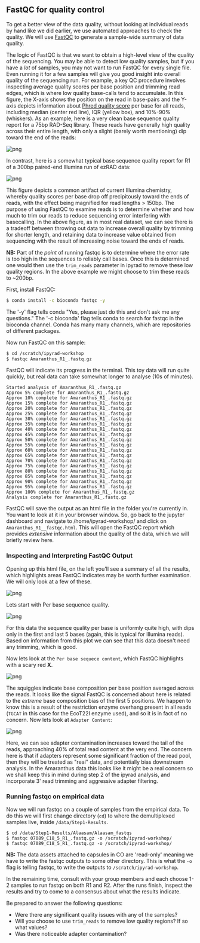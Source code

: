 ## FastQC for quality control

To get a better view of the data quality, without looking at individual reads by
hand like we did earlier, we use automated approaches to check the quality. We
will use [FastQC](https://www.bioinformatics.babraham.ac.uk/projects/fastqc/)
to generate a sample-wide summary of data quality.

The logic of FastQC is that we want to obtain a high-level view of the quality
of the sequencing. You may be able to detect low quality samples, but if you
have a *lot* of samples, you may not want to run FastQC for every single file.
Even running it for a few samples will give you good insight into overall quality
of the sequencing run. For example, a key QC procedure involves inspecting average
quality scores per base position and trimming read edges, which is where low
quality base-calls tend to accumulate. In this figure, the X-axis shows the
position on the read in base-pairs and the Y-axis depicts information about
[Phred quality score](https://en.wikipedia.org/wiki/Phred_quality_score)
per base for all reads, including median (center red line), IQR (yellow box),
and 10%-90% (whiskers). As an example, here is a very clean base sequence
quality report for a 75bp RAD-Seq library. These reads have generally high
quality across their entire length, with only a slight (barely worth
mentioning) dip toward the end of the reads:

![png](images/fastqc-high-quality-example.png)

In contrast, here is a somewhat typical base sequence quality report for R1 of
a 300bp paired-end Illumina run of ezRAD data:

![png](images/fastqc-low-quality-example.png)

This figure depicts a common artifact of current Illumina chemistry, whereby
quality scores per base drop off precipitously toward the ends of reads, with
the effect being magnified for read lengths > 150bp. The purpose of using
FastQC to examine reads is to determine whether and how much to trim our reads
to reduce sequencing error interfering with basecalling. In the above figure,
as in most real dataset, we can see there is a tradeoff between throwing out
data to increase overall quality by trimming for shorter length, and retaining
data to increase value obtained from sequencing with the result of increasing
noise toward the ends of reads.

**NB:** Part of the *point* of running fastqc is to determine where the error
rate is too high in the sequences to reliably call bases. Once this is determined
one would then use the `trim_reads` parameter in ipyrad to remove these low quality
regions. In the above example we might choose to trim these reads to ~200bp.

First, install FastQC:
```bash
$ conda install -c bioconda fastqc -y
```
The '-y' flag tells conda "Yes, please just do this and don't ask me any
questions." The '-c bioconda' flag tells conda to search for fastqc in the
bioconda channel. Conda has many many channels, which are repositories of
different packages.

Now run FastQC on this sample:
```bash
$ cd /scratch/ipyrad-workshop
$ fastqc Amaranthus_R1_.fastq.gz
```

FastQC will indicate its progress in the terminal. This toy data will run quite
quickly, but real data can take somewhat longer to analyse (10s of minutes).
```
Started analysis of Amaranthus_R1_.fastq.gz
Approx 5% complete for Amaranthus_R1_.fastq.gz
Approx 10% complete for Amaranthus_R1_.fastq.gz
Approx 15% complete for Amaranthus_R1_.fastq.gz
Approx 20% complete for Amaranthus_R1_.fastq.gz
Approx 25% complete for Amaranthus_R1_.fastq.gz
Approx 30% complete for Amaranthus_R1_.fastq.gz
Approx 35% complete for Amaranthus_R1_.fastq.gz
Approx 40% complete for Amaranthus_R1_.fastq.gz
Approx 45% complete for Amaranthus_R1_.fastq.gz
Approx 50% complete for Amaranthus_R1_.fastq.gz
Approx 55% complete for Amaranthus_R1_.fastq.gz
Approx 60% complete for Amaranthus_R1_.fastq.gz
Approx 65% complete for Amaranthus_R1_.fastq.gz
Approx 70% complete for Amaranthus_R1_.fastq.gz
Approx 75% complete for Amaranthus_R1_.fastq.gz
Approx 80% complete for Amaranthus_R1_.fastq.gz
Approx 85% complete for Amaranthus_R1_.fastq.gz
Approx 90% complete for Amaranthus_R1_.fastq.gz
Approx 95% complete for Amaranthus_R1_.fastq.gz
Approx 100% complete for Amaranthus_R1_.fastq.gz
Analysis complete for Amaranthus_R1_.fastq.gz
```

FastQC will save the output as an html file in the folder you're currently in.
You want to look at it in your browser window. So, go back to the jupyter dashboard
and navigate to /home/ipyrad-workshop/ and click on `Amaranthus_R1__fastqc.html`.
This will open the FastQC report which provides *extensive* information about
the quality of the data, which we will briefly review here.

### Inspecting and Interpreting FastQC Output
Opening up this html file, on the left you'll see a summary of all the
results, which highlights areas FastQC indicates may be worth further
examination. We will only look at a few of these.

![png](images/anolis-fastq-main.png)

Lets start with Per base sequence quality.

![png](images/anolis-per-base-qual.png)

For this data the sequence quality per base is uniformly quite high, with
dips only in the first and last 5 bases (again, this is typical for Illumina
reads). Based on information from this plot we can see that this data
doesn't need any trimming, which is good.

Now lets look at the `Per base sequece content`, which FastQC highlights with a
scary red **X**.

![png](images/anolis-base-content.png)

The squiggles indicate base composition per base position averaged across the
reads. It looks like the signal FastQC is concerned about here is related to
the *extreme* base composition bias of the first 5 positions. We happen to know
this is a result of the restriction enzyme overhang present in all reads
(`TGCAT` in this case for the EcoT22I enzyme used), and so it is in fact of no
concern. Now lets look at `Adapter Content`:

![png](images/anolis-adapters.png)

Here, we can see adapter contamination increases toward the tail of the reads,
approaching 40% of total read content at the very end. The concern here is that
if adapters represent some significant fraction of the read pool, then they
will be treated as "real" data, and potentially bias downstream analysis. In
the Amaranthus data this looks like it might be a real concern so we shall keep
this in mind during step 2 of the ipyrad analysis, and incorporate 3' read
trimming and aggressive adapter filtering.

### Running fastqc on empirical data
Now we will run fastqc on a couple of samples from the empirical data. To do
this we will first change directory (`cd`) to where the demultiplexed samples
live, inside `/data/Step1-Results`. 
```
$ cd /data/Step1-Results/Alaasam/Alaasam_fastqs
$ fastqc 07089_C18_5_R1_.fastq.gz -o /scratch/ipyrad-workshop/
$ fastqc 07089_C18_5_R1_.fastq.gz -o /scratch/ipyrad-workshop/
```
**NB:** The data assets attached to capsules in CO are 'read-only' meaning
we have to write the fastqc outputs to some other directory. This is what the
`-o` flag is telling fastqc, to write the outputs to `/scratch/ipyrad-workshop`.

In the remaining time, consult with your group members and each choose 1-2 samples
to run fastqc on both R1 and R2. After the runs finish, inspect the results and
try to come to a consensus about what the results indicate.

Be prepared to answer the following questions:
* Were there any significant quality issues with any of the samples?
* Will you choose to use `trim_reads` to remove low quality regions? If so what values?
* Was there noticeable adapter contamination?

